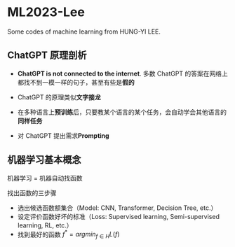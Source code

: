 # ML2023-Lee

Some codes of machine learning from HUNG-YI LEE.

## ChatGPT 原理剖析

- **ChatGPT is not connected to the internet**. 多数 ChatGPT 的答案在网络上都找不到一模一样的句子，甚至有些是**假的**

- ChatGPT 的原理类似**文字接龙**

- 在多种语言上**预训练**后，只要教某个语言的某个任务，会自动学会其他语言的**同样任务**

- 对 ChatGPT 提出需求**Prompting**

## 机器学习基本概念

机器学习 = 机器自动找函数

找出函数的三步骤

- 选出候选函数额集合（Model: CNN, Transformer, Decision Tree, etc.）
- 设定评价函数好坏的标准（Loss: Supervised learning, Semi-supervised learning, RL, etc.）
- 找到最好的函数 $f^* = arg min_{f \in H} L(f)$
